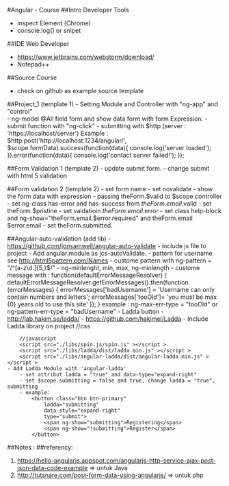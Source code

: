 #Angular - Course
##Intro Developer Tools
- inspect Element (Chrome)
- console.log() or snipet
 
##IDE Web Developer
- https://www.jetbrains.com/webstorm/download/
- Notepad++

##Source Course 
- check on github as example source template

##Project_1 (template 1)
	- Setting Module and Controller with "ng-app" and "control"  
	- ng-model @All field form and show data form with form Expression.
	- submit function with "ng-click"
	- submitting with $http (server : 'https://localhost/server')
		Example : 
			$http.post('http://localhost:1234/angular/', $scope.formData).success(function(data){
				console.log('server loaded');
			}).error(function(data){
				console.log('contact server failed!');
			});		

##Form Validation 1 (template 2)
	- update submit form.
	- change submit with html 5 validation

##Form validation 2 (template 2)
	- set form name 
	- set novalidate
	- show the form data with expression
	- passing theForm.$valid to $scope controller
	- set ng-class has-error and has-success from $theForm.email.$valid
	- set theForm.$pristine
	- set vaidatioin $theForm.email.$error
	- set class help-block and ng-show="theForm.email.$error.required" and theForm.email $error.email
	- set theForm.submitted.
	
##Angular-auto-validation (add lib)
	- https://github.com/jonsamwell/angular-auto-validate
	- include js file to project
	- Add angular.module as jcs-autoValidate.
	- pattern for username see http://html5pattern.com/Names
	- custome pattern with ng-pattern = "/^[a-z\d\.]{5,}$/"
	- ng-minlenght, min, max, ng-minlength
	- custome message with : 
		function(defaultErrorMessageResolver) {
		  defaultErrorMessageResolver.getErrorMessages().then(function (errorMessages) {
			  errorMessages['badUsername'] = 'Username can only contain numbers and letters';
			  errorMessages['tooOld']= 'you must be max {0} years old to use this site'
			});
		}
		example : ng-max-err-type = "tooOld" or ng-pattern-err-type = "badUsername"
	- Ladda button 
		- http://lab.hakim.se/ladda/
		- https://github.com/hakimel/Ladda
	- Include Ladda library on project
		//css
		<link href="./libs/ladda/dist/ladda-themeless.min.css" rel="stylesheet" >
		
		//javascript
		<script src="./libs/spin.js/spin.js" ></script >
		<script src="./libs/ladda/dist/ladda.min.js" ></script >
		<script src="./libs/angular-ladda/dist/angular-ladda.min.js" ></script >
	- Add Ladda Module with 'angular-ladda' 	
		- set attribut ladda = "true" and data-type="expand-right"
		- set $scope.submitting = false and true, change ladda = "true", submitting
		- example: 
			<button class="btn btn-primary" 
				ladda="submitting"
				data-style="expand-right"
				type="submit">
				<span ng-show="submitting">Registering</span>
				<span ng-show="!submitting">Register</span>
			</button>
			

##Notes : 
##referency: 
1. https://hello-angularjs.appspot.com/angularjs-http-service-ajax-post-json-data-code-example => untuk Java
2. http://tutsnare.com/post-form-data-using-angularjs/ => untuk php 
		
	
	
